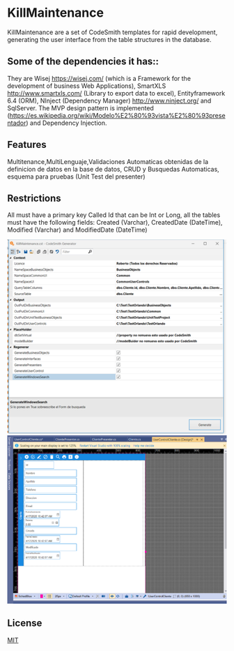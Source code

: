 # KillMaintenance
KillMaintenance are a set of CodeSmith templates for rapid development, 
generating the user interface from the table structures in the database.

## Some of the dependencies it has::
They are Wisej https://wisej.com/ (which is a Framework for the development of business Web Applications), SmartXLS http://www.smartxls.com/ (Library to export data to excel), Entityframework 6.4 (ORM), NInject (Dependency Manager) http://www.ninject.org/ and SqlServer. The MVP design pattern is implemented (https://es.wikipedia.org/wiki/Modelo%E2%80%93vista%E2%80%93presentador) and Dependency Injection.

## Features
Multitenance,MultiLenguaje,Validaciones Automaticas obtenidas de la definicion de datos en la base de datos, CRUD y Busquedas Automaticas,
esquema para pruebas (Unit Test del presenter)

## Restrictions
All must have a primary key Called Id that can be Int or Long, all the tables must have the following fields: Created (Varchar), CreatedDate (DateTime), Modified (Varchar) and ModifiedDate (DateTime)

![Screen of CodeSmith running KillMaintenance](/assets/CodeSmith.PNG)
![Screen en Visual Studio showing an example of  Maintenance generated](/assets/Pantallagenerada.PNG)

## License
[MIT](https://choosealicense.com/licenses/mit/)

